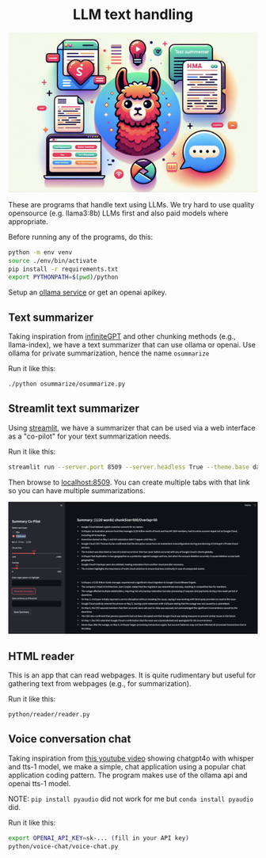 <div align="center">

# LLM text handling
</div>
<div align="center">
    <img src="logo/llm-text-handling.png" alt="termi-chat logo">
</div>

These are programs that handle text using LLMs.  We try hard to use quality opensource (e.g. llama3:8b) LLMs first and also paid models where appropriate.

Before running any of the programs, do this:

```bash
python -m env venv
source ./env/bin/activate
pip install -r requirements.txt
export PYTHONPATH=$(pwd)/python
```

Setup an [ollama service](https://github.com/ollama/ollama/blob/ba04afc9a45a095e09e72c1d716fdfe941d9b340/docs/linux.md#adding-ollama-as-a-startup-service-recommended) or get an openai apikey.

## Text summarizer

Taking inspiration from [infiniteGPT](https://github.com/emmethalm/infiniteGPT) and other chunking methods (e.g., llama-index), we have a text summarizer that can use ollama or openai.  Use ollama for private summarization,
hence the name `osummarize`

Run it like this:

```bash
./python osummarize/osummarize.py
```

## Streamlit text summarizer

Using [streamlit](streamlit.io), we have a summarizer that can be used via a web interface as a "co-pilot" for your text summarization needs.

Run it like this:

```bash
streamlit run --server.port 8509 --server.headless True --theme.base dark sl_summarize/sl_osummary.py
```

Then browse to [localhost:8509](localhost:8509).  You can create multiple tabs with that link so you
can have multiple summarizations.

<div align="center">
    <img src="logo/summarizer.png" alt="summarizer.png">
</div>

## HTML reader

This is an app that can read webpages.  It is quite rudimentary but useful for gathering text from webpages (e.g., for summarization).

Run it like this:

```bash
python/reader/reader.py
```

## Voice conversation chat

Taking inspiration from [this youtube video](https://www.youtube.com/watch?v=B00xo7vzN7w&ab_channel=AIFORDEVS) showing chatgpt4o with whisper and tts-1 model, we make a simple, chat application using a popular chat application coding pattern.  The program makes use of the ollama api and openai tts-1 model.

NOTE: `pip install pyaudio` did not work for me but `conda install pyaudio` did.

Run it like this:

```bash
export OPENAI_API_KEY=sk-... (fill in your API key)
python/voice-chat/voice-chat.py
```